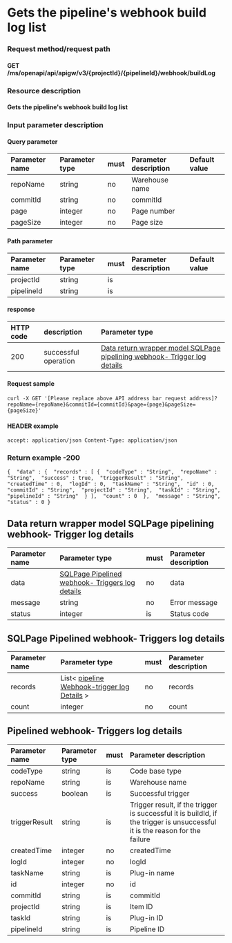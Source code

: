 # Gets the pipeline's webhook build log list

### Request method/request path

#### GET /ms/openapi/api/apigw/v3/{projectId}/{pipelineId}/webhook/buildLog

### Resource description

#### Gets the pipeline's webhook build log list

### Input parameter description

#### Query parameter

| Parameter name | Parameter type | must | Parameter description | Default value |
| :------------- | :------------- | :--- | :-------------------- | :------------ |
| repoName       | string         | no   | Warehouse name        |               |
| commitId       | string         | no   | commitId              |               |
| page           | integer        | no   | Page number           |               |
| pageSize       | integer        | no   | Page size             |               |

#### Path parameter

| Parameter name | Parameter type | must | Parameter description | Default value |
| :------------- | :------------- | :--- | :-------------------- | :------------ |
| projectId      | string         | is   |                       |               |
| pipelineId     | string         | is   |                       |               |

#### response

| HTTP code | description          | Parameter type                                               |
| :-------- | :------------------- | :----------------------------------------------------------- |
| 200       | successful operation | [Data return wrapper model SQLPage pipelining webhook- Trigger log details](get-the-pipelines-webhook-build-log-list.md) |

#### Request sample

```
curl -X GET '[Please replace above API address bar request address]? repoName={repoName}&commitId={commitId}&page={page}&pageSize={pageSize}' 
```

#### HEADER example

```
accept: application/json Content-Type: application/json 
```

### Return example -200

```
{  "data" : {  "records" : [ {  "codeType" : "String",  "repoName" : "String",  "success" : true,  "triggerResult" : "String",  "createdTime" : 0,  "logId" : 0,  "taskName" : "String",  "id" : 0,  "commitId" : "String",  "projectId" : "String",  "taskId" : "String",  "pipelineId" : "String"  } ],  "count" : 0  },  "message" : "String",  "status" : 0 } 
```

## Data return wrapper model SQLPage pipelining webhook- Trigger log details

| Parameter name | Parameter type                                               | must | Parameter description |
| :------------- | :----------------------------------------------------------- | :--- | :-------------------- |
| data           | [SQLPage Pipelined webhook- Triggers log details](get-the-pipelines-webhook-build-log-list.md) | no   | data                  |
| message        | string                                                       | no   | Error message         |
| status         | integer                                                      | is   | Status code           |

## SQLPage Pipelined webhook- Triggers log details

| Parameter name | Parameter type                                               | must | Parameter description |
| :------------- | :----------------------------------------------------------- | :--- | :-------------------- |
| records        | List< [pipeline Webhook-trigger log Details](get-the-pipelines-webhook-build-log-list.md) > | no   | records               |
| count          | integer                                                      | no   | count                 |

## Pipelined webhook- Triggers log details

| Parameter name | Parameter type | must | Parameter description                                        |
| :------------- | :------------- | :--- | :----------------------------------------------------------- |
| codeType       | string         | is   | Code base type                                               |
| repoName       | string         | is   | Warehouse name                                               |
| success        | boolean        | is   | Successful trigger                                           |
| triggerResult  | string         | is   | Trigger result, if the trigger is successful it is buildId, if the trigger is unsuccessful it is the reason for the failure |
| createdTime    | integer        | no   | createdTime                                                  |
| logId          | integer        | no   | logId                                                        |
| taskName       | string         | is   | Plug-in name                                                 |
| id             | integer        | no   | id                                                           |
| commitId       | string         | is   | commitId                                                     |
| projectId      | string         | is   | Item ID                                                      |
| taskId         | string         | is   | Plug-in ID                                                   |
| pipelineId     | string         | is   | Pipeline ID                                                  |
